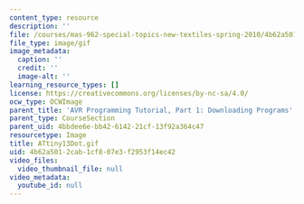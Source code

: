 ```yaml
---
content_type: resource
description: ''
file: /courses/mas-962-special-topics-new-textiles-spring-2010/4b62a5012cab1cf807e3f2953f14ec42_ATtiny13Dot.gif
file_type: image/gif
image_metadata:
  caption: ''
  credit: ''
  image-alt: ''
learning_resource_types: []
license: https://creativecommons.org/licenses/by-nc-sa/4.0/
ocw_type: OCWImage
parent_title: 'AVR Programming Tutorial, Part 1: Downloading Programs'
parent_type: CourseSection
parent_uid: 4bbdee6e-bb42-6142-21cf-13f92a364c47
resourcetype: Image
title: ATtiny13Dot.gif
uid: 4b62a501-2cab-1cf8-07e3-f2953f14ec42
video_files:
  video_thumbnail_file: null
video_metadata:
  youtube_id: null
---
```

